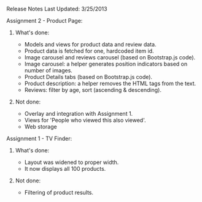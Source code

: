 Release Notes
Last Updated: 3/25/2013

Assignment 2 - Product Page:
1. What's done:
    - Models and views for product data and review data.
    - Product data is fetched for one, hardcoded item id.
    - Image carousel and reviews carousel (based on Bootstrap.js code).
    - Image carousel: a helper generates position indicators based on number of images.
    - Product Details tabs (based on Bootstrap.js code).
    - Product description: a helper removes the HTML tags from the text.
    - Reviews: filter by age, sort (ascending & descending).

2. Not done:
    - Overlay and integration with Assignment 1.
    - Views for 'People who viewed this also viewed'.
    - Web storage

Assignment 1 - TV Finder:
1. What's done:
    - Layout was widened to proper width.
    - It now displays all 100 products.

2. Not done:
    - Filtering of product results.
